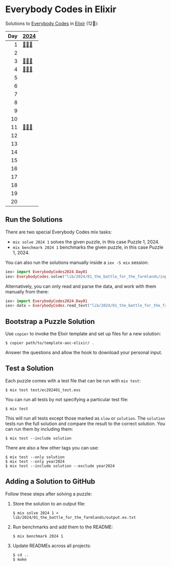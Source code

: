 # Everybody Codes in Elixir

Solutions to [Everybody Codes](https://everybody.codes/) in [Elixir](https://elixir-lang.org/) (12🦆):

|   Day | [2024](lib/2024)                                   |
|------:|:---------------------------------------------------|
|     1 | [🦆🦆🦆](lib/2024/01_the_battle_for_the_farmlands) |
|     2 |                                                    |
|     3 | [🦆🦆🦆](lib/2024/03_mining_maestro)               |
|     4 | [🦆🦆🦆](lib/2024/04_royal_smiths_puzzle)          |
|     5 |                                                    |
|     6 |                                                    |
|     7 |                                                    |
|     8 |                                                    |
|     9 |                                                    |
|    10 |                                                    |
|    11 | [🦆🦆🦆](lib/2024/11_biological_warfare)           |
|    12 |                                                    |
|    13 |                                                    |
|    14 |                                                    |
|    15 |                                                    |
|    16 |                                                    |
|    17 |                                                    |
|    18 |                                                    |
|    19 |                                                    |
|    20 |                                                    |

## Run the Solutions

There are two special Everybody Codes mix tasks:

- `mix solve 2024 1` solves the given puzzle, in this case Puzzle 1, 2024.
- `mix benchmark 2024 1` benchmarks the given puzzle, in this case Puzzle 1, 2024.

You can also run the solutions manually inside a `iex -S mix` session:

```elixir
iex> import EverybodyCodes2024.Day01
iex> EverybodyCodes.solve("lib/2024/01_the_battle_for_the_farmlands/input.txt", &parse/1, &part1/1, &part2/1)
```

Alternatively, you can only read and parse the data, and work with them manually from there:

```elixir
iex> import EverybodyCodes2024.Day01
iex> data = EverybodyCodes.read_text("lib/2024/01_the_battle_for_the_farmlands/input.txt") |> part1()
```

## Bootstrap a Puzzle Solution

Use `copier` to invoke the Elixir template and set up files for a new solution:

```console
$ copier path/to/template-aoc-elixir/ .
```

Answer the questions and allow the hook to download your personal input.


## Test a Solution

Each puzzle comes with a test file that can be run with `mix test`:

```console
$ mix test test/ec202401_test.exs
```

You can run all tests by not specifying a particular test file:

```console
$ mix test
```

This will run all tests except those marked as `slow` or `solution`. The
`solution` tests run the full solution and compare the result to the correct
solution. You can run them by including them:

```console
$ mix test --include solution
```

There are also a few other tags you can use:

```console
$ mix test --only solution
$ mix test --only year2024
$ mix test --include solution --exclude year2024
```


## Adding a Solution to GitHub

Follow these steps after solving a puzzle:

1. Store the solution to an output file:

    ```console
    $ mix solve 2024 1 > lib/2024/01_the_battle_for_the_farmlands/output.ex.txt
    ```

2. Run benchmarks and add them to the README:

    ```console
    $ mix benchmark 2024 1
    ```

3. Update READMEs across all projects:

    ```console
    $ cd ..
    $ make
    ```
